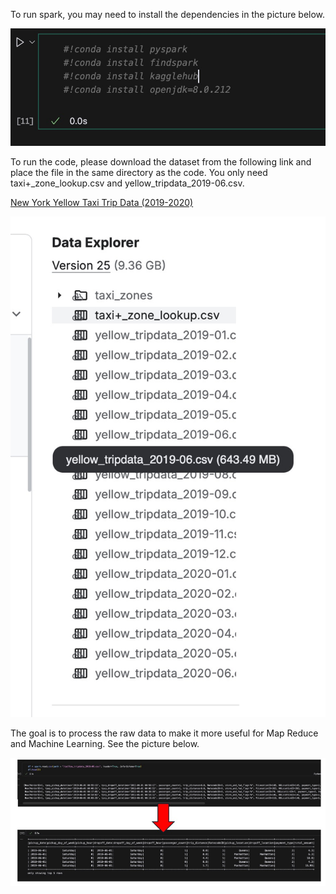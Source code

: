 To run spark, you may need to install the dependencies in the picture below.

![Install Dependencies](picture/dependency.jpg)


To run the code, please download the dataset from the following link and place the file in the same directory as the code. You only need taxi+_zone_lookup.csv and yellow_tripdata_2019-06.csv.

[New York Yellow Taxi Trip Data (2019-2020)](https://www.kaggle.com/datasets/microize/newyork-yellow-taxi-trip-data-2020-2019)

![Download Data Step 1](picture/download_data_1.jpg)


The goal is to process the raw data to make it more useful for Map Reduce and Machine Learning. See the picture below.

![Data Processing](picture/data_processing.jpg)
